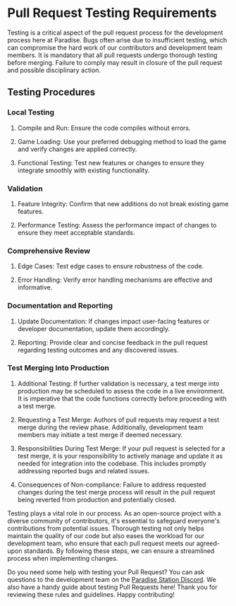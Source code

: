 # Pull Request Testing Requirements

Testing is a critical aspect of the pull request process for the development
process here at Paradise. Bugs often arise due to insufficient testing, which
can compromise the hard work of our contributors and development team members.
It is mandatory that all pull requests undergo thorough testing before merging.
Failure to comply may result in closure of the pull request and possible
disciplinary action.

## Testing Procedures

### Local Testing
1. Compile and Run: Ensure the code compiles without errors.

2. Game Loading: Use your preferred debugging method to load the game and verify
   changes are applied correctly.

3. Functional Testing: Test new features or changes to ensure they integrate
   smoothly with existing functionality.

### Validation
1. Feature Integrity: Confirm that new additions do not break existing game
   features.

2. Performance Testing: Assess the performance impact of changes to ensure they
   meet acceptable standards.

### Comprehensive Review
1. Edge Cases: Test edge cases to ensure robustness of the code.

2. Error Handling: Verify error handling mechanisms are effective and
   informative.

### Documentation and Reporting
1. Update Documentation: If changes impact user-facing features or developer
   documentation, update them accordingly.

2. Reporting: Provide clear and concise feedback in the pull request regarding
   testing outcomes and any discovered issues.

### Test Merging Into Production
1. Additional Testing: If further validation is necessary, a test merge into
   production may be scheduled to assess the code in a live environment. It is
   imperative that the code functions correctly before proceeding with a test
   merge.

2. Requesting a Test Merge: Authors of pull requests may request a test merge
   during the review phase. Additionally, development team members may initiate
   a test merge if deemed necessary.

3. Responsibilities During Test Merge: If your pull request is selected for a
   test merge, it is your responsibility to actively manage and update it as
   needed for integration into the codebase. This includes promptly addressing
   reported bugs and related issues.

4. Consequences of Non-compliance: Failure to address requested changes during
   the test merge process will result in the pull request being reverted from
   production and potentially closed.

Testing plays a vital role in our process. As an open-source project with a
diverse community of contributors, it's essential to safeguard everyone's
contributions from potential issues. Thorough testing not only helps maintain
the quality of our code but also eases the workload for our development team,
who ensure that each pull request meets our agreed-upon standards. By following
these steps, we can ensure a streamlined process when implementing changes.

Do you need some help with testing your Pull Request? You can ask questions to
the development team on the [Paradise Station Discord][discord]. We also have a
handy guide about testing Pull Requests here! Thank you for reviewing these
rules and guidelines. Happy contributing!

[discord]: https://discord.gg/YJDsXFE
